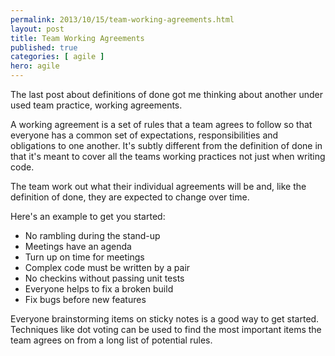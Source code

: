 ```yaml
---
permalink: 2013/10/15/team-working-agreements.html
layout: post
title: Team Working Agreements
published: true 
categories: [ agile ]
hero: agile
---
```


The last post about definitions of done got me thinking about another under used team practice, 
working agreements.

A working agreement is a set of rules that a team agrees to follow so that everyone has a common set
of expectations, responsibilities and obligations to one another. It's subtly different from the definition 
of done in that it's meant to cover all the teams working practices not just when writing code.

The team work out what their individual agreements will be and, like the definition of done, they 
are expected to change over time. 

Here's an example to get you started:

* No rambling during the stand-up
* Meetings have an agenda
* Turn up on time for meetings
* Complex code must be written by a pair
* No checkins without passing unit tests
* Everyone helps to fix a broken build
* Fix bugs before new features

Everyone brainstorming items on sticky notes is a good way to get started. Techniques like dot 
voting can be used to find the most important items the team agrees on from a long list of 
potential rules.
